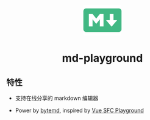 <p align='center'>
  <img src='./logo.svg' width='100'/>
  <h1 align='center'>md-playground</h1>
</p>

## 特性

- 支持在线分享的 markdown 编辑器



- Power by  [bytemd](https://github.com/bytedance/bytemd), inspired by [Vue SFC Playground](https://sfc.vuejs.org/)
